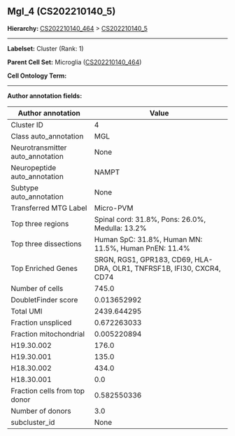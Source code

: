 ## Mgl_4 (CS202210140_5)
<b>Hierarchy: </b>
[CS202210140_464](https://purl.brain-bican.org/taxonomy/CS202210140#CS202210140_464) >
[CS202210140_5](https://purl.brain-bican.org/taxonomy/CS202210140#CS202210140_5)

---


**Labelset:** Cluster (Rank: 1)

**Parent Cell Set:** Microglia ([CS202210140_464](https://purl.brain-bican.org/taxonomy/CS202210140#CS202210140_464))



**Cell Ontology Term:** 

[MARKER GENES.]: #


---

[TRANSFERRED ANNOTATIONS.]: #


[AUTHOR ANNOTATION FIELDS.]: #


**Author annotation fields:**

| Author annotation | Value |
|-------------------|-------|
|Cluster ID|4|
|Class auto_annotation|MGL|
|Neurotransmitter auto_annotation|None|
|Neuropeptide auto_annotation|NAMPT|
|Subtype auto_annotation|None|
|Transferred MTG Label|Micro-PVM|
|Top three regions|Spinal cord: 31.8%, Pons: 26.0%, Medulla: 13.2%|
|Top three dissections|Human SpC: 31.8%, Human MN: 11.5%, Human PnEN: 11.4%|
|Top Enriched Genes|SRGN, RGS1, GPR183, CD69, HLA-DRA, OLR1, TNFRSF1B, IFI30, CXCR4, CD74|
|Number of cells|745.0|
|DoubletFinder score|0.013652992|
|Total UMI|2439.644295|
|Fraction unspliced|0.672263033|
|Fraction mitochondrial|0.005220894|
|H19.30.002|176.0|
|H19.30.001|135.0|
|H18.30.002|434.0|
|H18.30.001|0.0|
|Fraction cells from top donor|0.582550336|
|Number of donors|3.0|
|subcluster_id|None|
